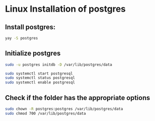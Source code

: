# Linux Installation of postgres

## Install postgres:

```sh
yay -S postgres
```

## Initialize postgres

```sh
sudo -u postgres initdb -D /var/lib/postgres/data
```

```sh
sudo systemctl start postgresql
sudo systemctl status postgresql
sudo systemctl enable postgresql
```

## Check if the folder has the appropriate options

```sh
sudo chown -R postgres:postgres /var/lib/postgres/data
sudo chmod 700 /var/lib/postgres/data
```
